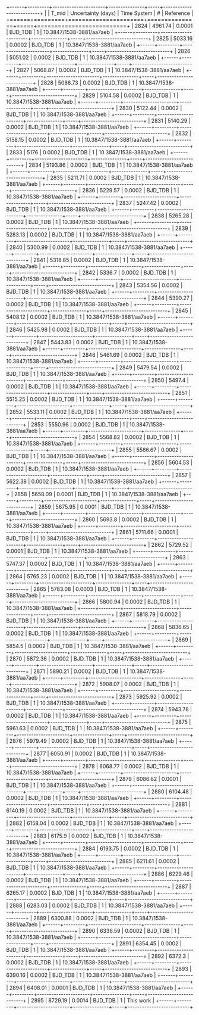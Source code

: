 +------+---------+----------------------+---------------+-----+--------------------------+
|      |   T_mid |   Uncertainty (days) | Time System   |   # | Reference                |
+======+=========+======================+===============+=====+==========================+
| 2824 | 4961.74 |               0.0001 | BJD_TDB       |   1 | 10.3847/1538-3881/aa7aeb |
+------+---------+----------------------+---------------+-----+--------------------------+
| 2825 | 5033.16 |               0.0002 | BJD_TDB       |   1 | 10.3847/1538-3881/aa7aeb |
+------+---------+----------------------+---------------+-----+--------------------------+
| 2826 | 5051.02 |               0.0002 | BJD_TDB       |   1 | 10.3847/1538-3881/aa7aeb |
+------+---------+----------------------+---------------+-----+--------------------------+
| 2827 | 5068.87 |               0.0002 | BJD_TDB       |   1 | 10.3847/1538-3881/aa7aeb |
+------+---------+----------------------+---------------+-----+--------------------------+
| 2828 | 5086.73 |               0.0002 | BJD_TDB       |   1 | 10.3847/1538-3881/aa7aeb |
+------+---------+----------------------+---------------+-----+--------------------------+
| 2829 | 5104.58 |               0.0002 | BJD_TDB       |   1 | 10.3847/1538-3881/aa7aeb |
+------+---------+----------------------+---------------+-----+--------------------------+
| 2830 | 5122.44 |               0.0002 | BJD_TDB       |   1 | 10.3847/1538-3881/aa7aeb |
+------+---------+----------------------+---------------+-----+--------------------------+
| 2831 | 5140.29 |               0.0002 | BJD_TDB       |   1 | 10.3847/1538-3881/aa7aeb |
+------+---------+----------------------+---------------+-----+--------------------------+
| 2832 | 5158.15 |               0.0002 | BJD_TDB       |   1 | 10.3847/1538-3881/aa7aeb |
+------+---------+----------------------+---------------+-----+--------------------------+
| 2833 | 5176    |               0.0002 | BJD_TDB       |   1 | 10.3847/1538-3881/aa7aeb |
+------+---------+----------------------+---------------+-----+--------------------------+
| 2834 | 5193.86 |               0.0002 | BJD_TDB       |   1 | 10.3847/1538-3881/aa7aeb |
+------+---------+----------------------+---------------+-----+--------------------------+
| 2835 | 5211.71 |               0.0002 | BJD_TDB       |   1 | 10.3847/1538-3881/aa7aeb |
+------+---------+----------------------+---------------+-----+--------------------------+
| 2836 | 5229.57 |               0.0002 | BJD_TDB       |   1 | 10.3847/1538-3881/aa7aeb |
+------+---------+----------------------+---------------+-----+--------------------------+
| 2837 | 5247.42 |               0.0002 | BJD_TDB       |   1 | 10.3847/1538-3881/aa7aeb |
+------+---------+----------------------+---------------+-----+--------------------------+
| 2838 | 5265.28 |               0.0002 | BJD_TDB       |   1 | 10.3847/1538-3881/aa7aeb |
+------+---------+----------------------+---------------+-----+--------------------------+
| 2839 | 5283.13 |               0.0002 | BJD_TDB       |   1 | 10.3847/1538-3881/aa7aeb |
+------+---------+----------------------+---------------+-----+--------------------------+
| 2840 | 5300.99 |               0.0002 | BJD_TDB       |   1 | 10.3847/1538-3881/aa7aeb |
+------+---------+----------------------+---------------+-----+--------------------------+
| 2841 | 5318.85 |               0.0002 | BJD_TDB       |   1 | 10.3847/1538-3881/aa7aeb |
+------+---------+----------------------+---------------+-----+--------------------------+
| 2842 | 5336.7  |               0.0002 | BJD_TDB       |   1 | 10.3847/1538-3881/aa7aeb |
+------+---------+----------------------+---------------+-----+--------------------------+
| 2843 | 5354.56 |               0.0002 | BJD_TDB       |   1 | 10.3847/1538-3881/aa7aeb |
+------+---------+----------------------+---------------+-----+--------------------------+
| 2844 | 5390.27 |               0.0002 | BJD_TDB       |   1 | 10.3847/1538-3881/aa7aeb |
+------+---------+----------------------+---------------+-----+--------------------------+
| 2845 | 5408.12 |               0.0002 | BJD_TDB       |   1 | 10.3847/1538-3881/aa7aeb |
+------+---------+----------------------+---------------+-----+--------------------------+
| 2846 | 5425.98 |               0.0002 | BJD_TDB       |   1 | 10.3847/1538-3881/aa7aeb |
+------+---------+----------------------+---------------+-----+--------------------------+
| 2847 | 5443.83 |               0.0002 | BJD_TDB       |   1 | 10.3847/1538-3881/aa7aeb |
+------+---------+----------------------+---------------+-----+--------------------------+
| 2848 | 5461.69 |               0.0002 | BJD_TDB       |   1 | 10.3847/1538-3881/aa7aeb |
+------+---------+----------------------+---------------+-----+--------------------------+
| 2849 | 5479.54 |               0.0002 | BJD_TDB       |   1 | 10.3847/1538-3881/aa7aeb |
+------+---------+----------------------+---------------+-----+--------------------------+
| 2850 | 5497.4  |               0.0002 | BJD_TDB       |   1 | 10.3847/1538-3881/aa7aeb |
+------+---------+----------------------+---------------+-----+--------------------------+
| 2851 | 5515.25 |               0.0002 | BJD_TDB       |   1 | 10.3847/1538-3881/aa7aeb |
+------+---------+----------------------+---------------+-----+--------------------------+
| 2852 | 5533.11 |               0.0002 | BJD_TDB       |   1 | 10.3847/1538-3881/aa7aeb |
+------+---------+----------------------+---------------+-----+--------------------------+
| 2853 | 5550.96 |               0.0002 | BJD_TDB       |   1 | 10.3847/1538-3881/aa7aeb |
+------+---------+----------------------+---------------+-----+--------------------------+
| 2854 | 5568.82 |               0.0002 | BJD_TDB       |   1 | 10.3847/1538-3881/aa7aeb |
+------+---------+----------------------+---------------+-----+--------------------------+
| 2855 | 5586.67 |               0.0002 | BJD_TDB       |   1 | 10.3847/1538-3881/aa7aeb |
+------+---------+----------------------+---------------+-----+--------------------------+
| 2856 | 5604.53 |               0.0002 | BJD_TDB       |   1 | 10.3847/1538-3881/aa7aeb |
+------+---------+----------------------+---------------+-----+--------------------------+
| 2857 | 5622.38 |               0.0002 | BJD_TDB       |   1 | 10.3847/1538-3881/aa7aeb |
+------+---------+----------------------+---------------+-----+--------------------------+
| 2858 | 5658.09 |               0.0001 | BJD_TDB       |   1 | 10.3847/1538-3881/aa7aeb |
+------+---------+----------------------+---------------+-----+--------------------------+
| 2859 | 5675.95 |               0.0001 | BJD_TDB       |   1 | 10.3847/1538-3881/aa7aeb |
+------+---------+----------------------+---------------+-----+--------------------------+
| 2860 | 5693.8  |               0.0002 | BJD_TDB       |   1 | 10.3847/1538-3881/aa7aeb |
+------+---------+----------------------+---------------+-----+--------------------------+
| 2861 | 5711.66 |               0.0001 | BJD_TDB       |   1 | 10.3847/1538-3881/aa7aeb |
+------+---------+----------------------+---------------+-----+--------------------------+
| 2862 | 5729.52 |               0.0001 | BJD_TDB       |   1 | 10.3847/1538-3881/aa7aeb |
+------+---------+----------------------+---------------+-----+--------------------------+
| 2863 | 5747.37 |               0.0002 | BJD_TDB       |   1 | 10.3847/1538-3881/aa7aeb |
+------+---------+----------------------+---------------+-----+--------------------------+
| 2864 | 5765.23 |               0.0002 | BJD_TDB       |   1 | 10.3847/1538-3881/aa7aeb |
+------+---------+----------------------+---------------+-----+--------------------------+
| 2865 | 5783.08 |               0.0003 | BJD_TDB       |   1 | 10.3847/1538-3881/aa7aeb |
+------+---------+----------------------+---------------+-----+--------------------------+
| 2866 | 5800.94 |               0.0002 | BJD_TDB       |   1 | 10.3847/1538-3881/aa7aeb |
+------+---------+----------------------+---------------+-----+--------------------------+
| 2867 | 5818.79 |               0.0002 | BJD_TDB       |   1 | 10.3847/1538-3881/aa7aeb |
+------+---------+----------------------+---------------+-----+--------------------------+
| 2868 | 5836.65 |               0.0002 | BJD_TDB       |   1 | 10.3847/1538-3881/aa7aeb |
+------+---------+----------------------+---------------+-----+--------------------------+
| 2869 | 5854.5  |               0.0002 | BJD_TDB       |   1 | 10.3847/1538-3881/aa7aeb |
+------+---------+----------------------+---------------+-----+--------------------------+
| 2870 | 5872.36 |               0.0002 | BJD_TDB       |   1 | 10.3847/1538-3881/aa7aeb |
+------+---------+----------------------+---------------+-----+--------------------------+
| 2871 | 5890.21 |               0.0002 | BJD_TDB       |   1 | 10.3847/1538-3881/aa7aeb |
+------+---------+----------------------+---------------+-----+--------------------------+
| 2872 | 5908.07 |               0.0002 | BJD_TDB       |   1 | 10.3847/1538-3881/aa7aeb |
+------+---------+----------------------+---------------+-----+--------------------------+
| 2873 | 5925.92 |               0.0002 | BJD_TDB       |   1 | 10.3847/1538-3881/aa7aeb |
+------+---------+----------------------+---------------+-----+--------------------------+
| 2874 | 5943.78 |               0.0002 | BJD_TDB       |   1 | 10.3847/1538-3881/aa7aeb |
+------+---------+----------------------+---------------+-----+--------------------------+
| 2875 | 5961.63 |               0.0002 | BJD_TDB       |   1 | 10.3847/1538-3881/aa7aeb |
+------+---------+----------------------+---------------+-----+--------------------------+
| 2876 | 5979.49 |               0.0002 | BJD_TDB       |   1 | 10.3847/1538-3881/aa7aeb |
+------+---------+----------------------+---------------+-----+--------------------------+
| 2877 | 6050.91 |               0.0002 | BJD_TDB       |   1 | 10.3847/1538-3881/aa7aeb |
+------+---------+----------------------+---------------+-----+--------------------------+
| 2878 | 6068.77 |               0.0002 | BJD_TDB       |   1 | 10.3847/1538-3881/aa7aeb |
+------+---------+----------------------+---------------+-----+--------------------------+
| 2879 | 6086.62 |               0.0001 | BJD_TDB       |   1 | 10.3847/1538-3881/aa7aeb |
+------+---------+----------------------+---------------+-----+--------------------------+
| 2880 | 6104.48 |               0.0002 | BJD_TDB       |   1 | 10.3847/1538-3881/aa7aeb |
+------+---------+----------------------+---------------+-----+--------------------------+
| 2881 | 6140.19 |               0.0002 | BJD_TDB       |   1 | 10.3847/1538-3881/aa7aeb |
+------+---------+----------------------+---------------+-----+--------------------------+
| 2882 | 6158.04 |               0.0002 | BJD_TDB       |   1 | 10.3847/1538-3881/aa7aeb |
+------+---------+----------------------+---------------+-----+--------------------------+
| 2883 | 6175.9  |               0.0002 | BJD_TDB       |   1 | 10.3847/1538-3881/aa7aeb |
+------+---------+----------------------+---------------+-----+--------------------------+
| 2884 | 6193.75 |               0.0002 | BJD_TDB       |   1 | 10.3847/1538-3881/aa7aeb |
+------+---------+----------------------+---------------+-----+--------------------------+
| 2885 | 6211.61 |               0.0002 | BJD_TDB       |   1 | 10.3847/1538-3881/aa7aeb |
+------+---------+----------------------+---------------+-----+--------------------------+
| 2886 | 6229.46 |               0.0002 | BJD_TDB       |   1 | 10.3847/1538-3881/aa7aeb |
+------+---------+----------------------+---------------+-----+--------------------------+
| 2887 | 6265.17 |               0.0002 | BJD_TDB       |   1 | 10.3847/1538-3881/aa7aeb |
+------+---------+----------------------+---------------+-----+--------------------------+
| 2888 | 6283.03 |               0.0002 | BJD_TDB       |   1 | 10.3847/1538-3881/aa7aeb |
+------+---------+----------------------+---------------+-----+--------------------------+
| 2889 | 6300.88 |               0.0002 | BJD_TDB       |   1 | 10.3847/1538-3881/aa7aeb |
+------+---------+----------------------+---------------+-----+--------------------------+
| 2890 | 6336.59 |               0.0002 | BJD_TDB       |   1 | 10.3847/1538-3881/aa7aeb |
+------+---------+----------------------+---------------+-----+--------------------------+
| 2891 | 6354.45 |               0.0002 | BJD_TDB       |   1 | 10.3847/1538-3881/aa7aeb |
+------+---------+----------------------+---------------+-----+--------------------------+
| 2892 | 6372.3  |               0.0002 | BJD_TDB       |   1 | 10.3847/1538-3881/aa7aeb |
+------+---------+----------------------+---------------+-----+--------------------------+
| 2893 | 6390.16 |               0.0002 | BJD_TDB       |   1 | 10.3847/1538-3881/aa7aeb |
+------+---------+----------------------+---------------+-----+--------------------------+
| 2894 | 6408.01 |               0.0001 | BJD_TDB       |   1 | 10.3847/1538-3881/aa7aeb |
+------+---------+----------------------+---------------+-----+--------------------------+
| 2895 | 8729.19 |               0.0014 | BJD_TDB       |   1 | This work                |
+------+---------+----------------------+---------------+-----+--------------------------+